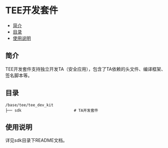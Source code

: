 # TEE开发套件<a name="ZH-CN_TOPIC_0000001078530726"></a>

-   [简介](#section469617221261)
-   [目录](#section15884114210197)
-   [使用说明](#section15884114210198)

## 简介<a name="section469617221261"></a>
TEE开发套件支持独立开发TA（安全应用），包含了TA依赖的头文件、编译框架、签名脚本等。

## 目录<a name="section15884114210197"></a>

```
/base/tee/tee_dev_kit
├── sdk                       # TA开发套件
```

## 使用说明<a name="section15884114210198"></a>

详见sdk目录下README文档。

